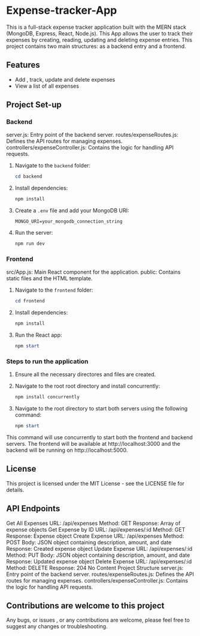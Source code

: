 # Expense-tracker-App

This is a full-stack expense tracker application built with the MERN stack (MongoDB, Express, React, Node.js). This App allows the user to track their expenses by creating, reading, updating and deleting expense entries. This project contains two main structures: as a backend entry and a frontend.

## Features

- Add , track, update and delete expenses
- View a list of all expenses

## Project Set-up

### Backend
server.js: Entry point of the backend server.
routes/expenseRoutes.js: Defines the API routes for managing expenses.
controllers/expenseController.js: Contains the logic for handling API requests.
1. Navigate to the `backend` folder:
   ```powershell
   cd backend
   ```

2. Install dependencies:
   ```powershell
   npm install
   ```

3. Create a `.env` file and add your MongoDB URI:
   ```plaintext
   MONGO_URI=your_mongodb_connection_string
   ```

4. Run the server:
   ```powershell
   npm run dev
   ```

### Frontend
src/App.js: Main React component for the application.
public: Contains static files and the HTML template.
1. Navigate to the `frontend` folder:
   ```powershell
   cd frontend
   ```

2. Install dependencies:
   ```powershell
   npm install
   ```

3. Run the React app:
   ```powershell
   npm start
   ```
### Steps to run the application
1. Ensure all the necessary directores and files are created.
2. Navigate to the root root directory and install concurrently:
   ```powershell
   npm install concurrently
   ```

2. Navigate to the root directory to start both servers using the following command:
   ```powershell
   npm start
   ```
This command will use concurrently to start both the frontend and backend servers.
The frontend will be available at http://localhost:3000 and the backend will be running on http://localhost:5000.

## License

This project is licensed under the MIT License - see the LICENSE file for details.

## API Endpoints
Get All Expenses
URL: /api/expenses
Method: GET
Response: Array of expense objects
Get Expense by ID
URL: /api/expenses/:id
Method: GET
Response: Expense object
Create Expense
URL: /api/expenses
Method: POST
Body: JSON object containing description, amount, and date
Response: Created expense object
Update Expense
URL: /api/expenses/:id
Method: PUT
Body: JSON object containing description, amount, and date
Response: Updated expense object
Delete Expense
URL: /api/expenses/:id
Method: DELETE
Response: 204 No Content
Project Structure
server.js: Entry point of the backend server.
routes/expenseRoutes.js: Defines the API routes for managing expenses.
controllers/expenseController.js: Contains the logic for handling API requests.

## Contributions are welcome to this project
Any bugs, or issues , or any contributions are welcome, please feel free to suggest any changes or troubleshooting.
